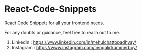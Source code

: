 # React-Code-Snippets
React Code Snippets for all your frontend needs.


For any doubts or guidance, feel free to reach out to me.

1. LinkedIn : https://www.linkedin.com/in/mehulchattopadhyay/
2. Instagram : https://www.instagram.com/bengalidrummerboy/

